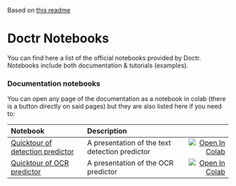 <!---
Copyright (C) 2021, Mindee.

This program is licensed under the Apache License version 2.
See LICENSE or go to <https://www.apache.org/licenses/LICENSE-2.0.txt> for full license details.
-->

Based on [this readme](https://github.com/huggingface/transformers/blob/master/notebooks/README.md)


# Doctr Notebooks

You can find here a list of the official notebooks provided by Doctr.
Notebooks include both documentation & tutorials (examples).

### Documentation notebooks

You can open any page of the documentation as a notebook in colab (there is a button directly on said pages) but they are also listed here if you need to:

| Notebook     |      Description      |   |
|:----------|:-------------|------:|
| [Quicktour of detection predictor](text_detection_example.ipynb)  | A presentation of the text detection predictor | [![Open In Colab](https://colab.research.google.com/assets/colab-badge.svg)](https://colab.research.google.com/text_detection_example.ipynb) |
| [Quicktour of OCR predictor](ocr_example.ipynb)  | A presentation of the OCR predictor | [![Open In Colab](https://colab.research.google.com/assets/colab-badge.svg)](https://colab.research.google.com/ocr_example.ipynb) |
